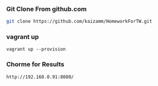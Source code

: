 ### Git Clone From github.com
```bash
git clone https://github.com/kaizamm/HomeworkForTW.git
```

### vagrant up
```
vagrant up --provision
```

### Chorme for Results
```
http://192.168.0.91:8080/
```
